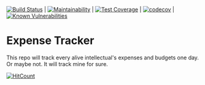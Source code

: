 [![Build Status](https://travis-ci.org/chakian/expense-tracker-web-ui.svg?branch=master)](https://travis-ci.org/chakian/expense-tracker-web-ui) | [![Maintainability](https://api.codeclimate.com/v1/badges/b8397f345904e943f1fa/maintainability)](https://codeclimate.com/github/chakian/expense-tracker-web-ui/maintainability) | [![Test Coverage](https://api.codeclimate.com/v1/badges/b8397f345904e943f1fa/test_coverage)](https://codeclimate.com/github/chakian/expense-tracker-web-ui/test_coverage) | [![codecov](https://codecov.io/gh/chakian/expense-tracker-web-ui/branch/master/graph/badge.svg)](https://codecov.io/gh/chakian/expense-tracker-web-ui) | [![Known Vulnerabilities](https://snyk.io/test/github/chakian/expense-tracker-web-ui/badge.svg)](https://snyk.io/test/github/chakian/expense-tracker-web-ui)

# Expense Tracker

This repo will track every alive intellectual's expenses and budgets one day. Or maybe not. It will track mine for sure.

[![HitCount](http://hits.dwyl.io/chakian/expense-tracker-web-ui.svg)](http://hits.dwyl.io/chakian/expense-tracker-web-ui)
